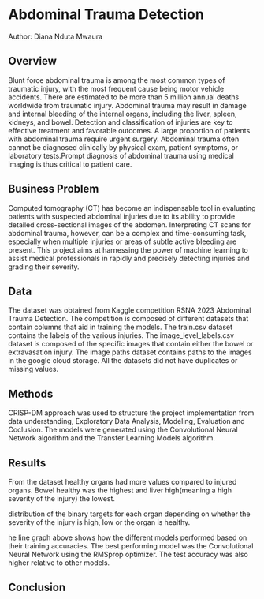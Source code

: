 
# Abdominal Trauma Detection
Author: Diana Nduta Mwaura

## Overview
Blunt force abdominal trauma is among the most common types of traumatic injury, with the most frequent cause being motor vehicle accidents. There are estimated to be more than 5 million annual deaths worldwide from traumatic injury. Abdominal trauma may result in damage and internal bleeding of the internal organs, including the liver, spleen, kidneys, and bowel. Detection and classification of injuries are key to effective treatment and favorable outcomes. A large proportion of patients with abdominal trauma require urgent surgery. Abdominal trauma often cannot be diagnosed clinically by physical exam, patient symptoms, or laboratory tests.Prompt diagnosis of abdominal trauma using medical imaging is thus critical to patient care.

## Business Problem
Computed tomography (CT) has become an indispensable tool in evaluating patients with suspected abdominal injuries due to its ability to provide detailed cross-sectional images of the abdomen. Interpreting CT scans for abdominal trauma, however, can be a complex and time-consuming task, especially when multiple injuries or areas of subtle active bleeding are present. This project aims at harnessing the power of machine learning to assist medical professionals in rapidly and precisely detecting injuries and grading their severity.

## Data 
The dataset was obtained from Kaggle competition RSNA 2023 Abdominal Trauma Detection. The competition is composed of different datasets that contain columns that aid in training the models. The train.csv dataset contains the labels of the various injuries. The image_level_labels.csv dataset is composed of the specific images that contain either the bowel or extravasation injury. The image paths dataset contains paths to the images in the google cloud storage. All the datasets did not have duplicates or missing values.

## Methods
CRISP-DM approach was used to structure the project implementation from data understanding, Exploratory Data Analysis, Modeling, Evaluation and Coclusion. The models were generated using the Convolutional Neural Network algorithm and the Transfer Learning Models algorithm.

## Results
From the dataset healthy organs had more values compared to injured organs. Bowel healthy was the highest and liver high(meaning a high severity of the injury) the lowest.

distribution of the binary targets for each organ depending on whether the severity of the injury is high, low or the organ is healthy.

he line graph above shows how the different models performed based on their training accuracies. The best performing model was the Convolutional Neural Network using the RMSprop optimizer. The test accuracy was also higher relative to other models.

## Conclusion